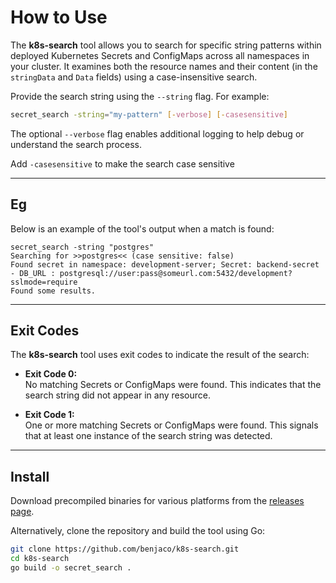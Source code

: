 # How to Use

The **k8s-search** tool allows you to search for specific string patterns within deployed Kubernetes Secrets and ConfigMaps across all namespaces in your cluster. It examines both the resource names and their content (in the `stringData` and `Data` fields) using a case-insensitive search.

Provide the search string using the `--string` flag. For example:

```bash
secret_search -string="my-pattern" [-verbose] [-casesensitive]
```

The optional `--verbose` flag enables additional logging to help debug or understand the search process.

Add `-casesensitive` to make the search case sensitive

---

## Eg

Below is an example of the tool's output when a match is found:

```
secret_search -string "postgres"                
Searching for >>postgres<< (case sensitive: false)
Found secret in namespace: development-server; Secret: backend-secret - DB_URL : postgresql://user:pass@someurl.com:5432/development?sslmode=require
Found some results.

```

---

## Exit Codes

The **k8s-search** tool uses exit codes to indicate the result of the search:

- **Exit Code 0:**  
  No matching Secrets or ConfigMaps were found. This indicates that the search string did not appear in any resource.
  
- **Exit Code 1:**  
  One or more matching Secrets or ConfigMaps were found. This signals that at least one instance of the search string was detected.

---

## Install

Download precompiled binaries for various platforms from the [releases page](benjaco/k8s-search/releases).

Alternatively, clone the repository and build the tool using Go:

```bash
git clone https://github.com/benjaco/k8s-search.git
cd k8s-search
go build -o secret_search .
```

